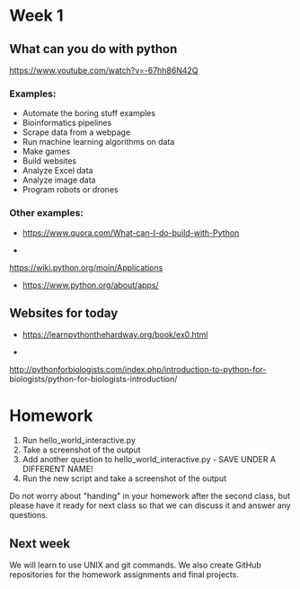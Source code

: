 # Week 1


## What can you do with python
https://www.youtube.com/watch?v=-67hh86N42Q

### Examples:
* Automate the boring
stuff examples
* Bioinformatics pipelines
* Scrape data from a webpage
* Run
machine learning algorithms on data
* Make games
* Build websites
* Analyze
Excel data
* Analyze image data
* Program robots or drones

### Other examples:
* https://www.quora.com/What-can-I-do-build-with-Python

*
https://wiki.python.org/moin/Applications

* https://www.python.org/about/apps/
## Websites for today

* https://learnpythonthehardway.org/book/ex0.html

*
http://pythonforbiologists.com/index.php/introduction-to-python-for-
biologists/python-for-biologists-introduction/

# Homework
1. Run
hello_world_interactive.py
2. Take a screenshot of the output
3. Add another
question to hello_world_interactive.py - SAVE UNDER A DIFFERENT NAME!
4. Run the
new script and take a screenshot of the output

Do not worry about "handing" in
your homework after the second class, but please have it ready for next class so
that we can discuss it and answer any questions.

## Next week 

We will learn
to use UNIX and git commands.
We also create GitHub repositories for the
homework assignments and final projects.

```{.python .input}

```
